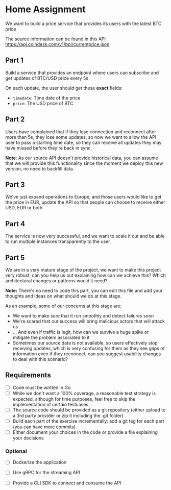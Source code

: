# Home Assignment

We want to build a price service that provides its users with the latest BTC price

The source information can be found in this API
https://api.coindesk.com/v1/bpi/currentprice.json

## Part 1
Build a service that provides an endpoint where users can subscribe and get updates of BTC/USD price every 5s

On each update, the user should get these **exact** fields:
- `timedate`: Time date of the price
- `price`: The USD price of BTC

## Part 2
Users have complained that if they lose connection and reconnect after more than 5s, they lose
some updates, so now we want to allow the API user to pass a starting time date, so they can 
receive all updates they may have missed before they're back in sync.

**Note**: As our source API doesn't provide historical data, you can assume that we will provide 
this functionality since the moment we deploy this new version, no need to backfill data.

## Part 3
We've just expand operations to Europe, and those users would like to get the price in EUR, 
update the API so that people can choose to receive either USD, EUR or both

## Part 4
The service is now very successful, and we want to scale it out and be able to run multiple instances transparently
to the user

## Part 5
We are in a very mature stage of the project, we want to make this project very robust, can you help us out explaining
how can we achieve this? Which architectural changes or patterns would it need?

**Note:** There's no need to code this part, you can edit this file and add your thoughts and ideas on what should we
do at this stage.

As an example, some of our concerns at this stage are:
- We want to make sure that it run smoothly and detect failures soon
- We're scared that our success will bring malicious actors that will attack us
- ... And even if traffic is legit, how can we survive a huge spike or mitigate the problem associated to it 
- Sometimes our source data is not available, so users effectively stop receiving updates, which is very confusing
for them as they see gaps of information even if they reconnect, can you suggest usability changes to deal with
this scenario?

## Requirements
- [ ] Code must be written in Go
- [ ] While we don't want a 100% coverage, a reasonable test strategy is expected, although for time purposes, feel free
to skip the implementation of certain testcases
- [ ] The source code should be provided as a git repository (either upload to a 3rd party provider or zip it including
the .git folder)
- [ ] Build each part of the exercise incrementally: add a git tag for each part (you can have more commits)
- [ ] Either document your choices in the code or provide a file explaining your decisions

### Optional
- [ ] Dockerize the application
- [ ] Use gRPC for the streaming API
- [ ] Provide a CLI SDK to connect and consume the API


